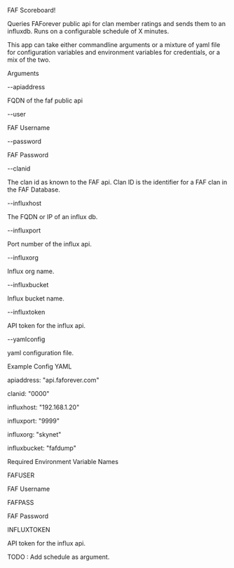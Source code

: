 FAF Scoreboard!

Queries FAForever public api for clan member ratings and sends them to an influxdb. Runs on a configurable schedule of X minutes.

This app can take either commandline arguments or a mixture of yaml file for configuration variables and environment variables for credentials, or a mix of the two.

Arguments

--apiaddress

FQDN of the faf public api

--user

FAF Username

--password

FAF Password

--clanid

The clan id as known to the FAF api. Clan ID is the identifier for a FAF clan in the FAF Database.

--influxhost

The FQDN or IP of an influx db.

--influxport

Port number of the influx api.

--influxorg

Influx org name.

--influxbucket

Influx bucket name.

--influxtoken

API token for the influx api.

--yamlconfig

yaml configuration file.


Example Config YAML

apiaddress: "api.faforever.com"

clanid: "0000"

influxhost: "192.168.1.20"

influxport: "9999"

influxorg: "skynet"

influxbucket: "fafdump"


Required Environment Variable Names

FAFUSER

FAF Username

FAFPASS

FAF Password

INFLUXTOKEN

API token for the influx api.

TODO : Add schedule as argument.
